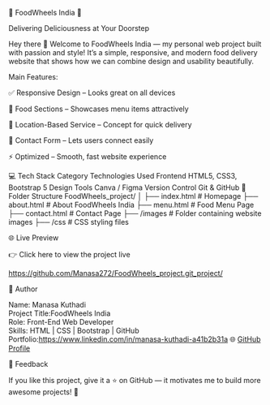 🍔 FoodWheels India 🚚

Delivering Deliciousness at Your Doorstep

Hey there 👋
Welcome to FoodWheels India — my personal web project built with passion and style!
It’s a simple, responsive, and modern food delivery website that shows how we can combine design and usability beautifully.

Main Features:

✅ Responsive Design – Looks great on all devices

🍱 Food Sections – Showcases menu items attractively

📍 Location-Based Service – Concept for quick delivery

💬 Contact Form – Lets users connect easily

⚡ Optimized – Smooth, fast website experience

💻 Tech Stack
Category	Technologies Used
Frontend	HTML5, CSS3, Bootstrap 5
Design Tools	Canva / Figma
Version Control	Git & GitHub
📁 Folder Structure
FoodWheels_project/
│
├── index.html          # Homepage
├── about.html          # About FoodWheels India
├── menu.html           # Food Menu Page
├── contact.html        # Contact Page
├── /images             # Folder containing website images
├── /css                # CSS styling files


🌐 Live Preview

👉 Click here to view the project live

https://github.com/Manasa272/FoodWheels_project.git_project/

🧠 Author

Name: Manasa Kuthadi  
Project Title:FoodWheels India  
Role: Front-End Web Developer  
Skills: HTML | CSS | Bootstrap | GitHub  
Portfolio:https://www.linkedin.com/in/manasa-kuthadi-a41b2b31a 
🌐 [GitHub Profile](https://github.com/Manasa272)

💬 Feedback

If you like this project, give it a ⭐ on GitHub — it motivates me to build more awesome projects! 🚀


